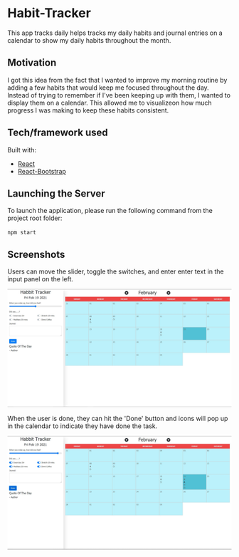 # Habit-Tracker 

This app tracks daily helps tracks my daily habits and journal entries on a calendar to show my daily habits throughout the month. 

## Motivation

I got this idea from the fact that I wanted to improve my morning routine by adding a few habits that would keep me focused throughout the day. Instead of trying to remember if I've been keeping up with them, I wanted to display them on a calendar. This allowed me to visualizeon how much progress I was making to keep these habits consistent. 



## Tech/framework used

Built with:
* [React](https://github.com/facebook/react)
* [React-Bootstrap](https://github.com/react-bootstrap/react-bootstrap)


## Launching the Server
To launch the application, please run the following command from the project root folder:

``
npm start
``

## Screenshots 

Users can move the slider, toggle the switches, and enter enter text in the input panel on the left.

![](/public/img/HT1.JPG)


When the user is done, they can hit the 'Done' button and icons will pop up in the calendar to indicate they have done the task.

![](/public/img/HT2.JPG)


